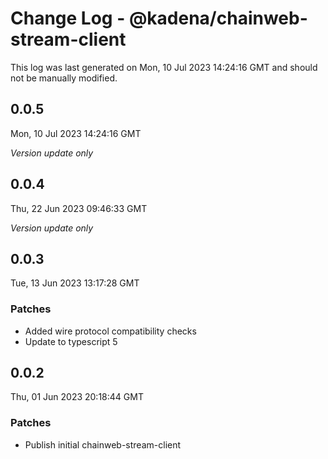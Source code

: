 # Change Log - @kadena/chainweb-stream-client

This log was last generated on Mon, 10 Jul 2023 14:24:16 GMT and should not be manually modified.

## 0.0.5
Mon, 10 Jul 2023 14:24:16 GMT

_Version update only_

## 0.0.4
Thu, 22 Jun 2023 09:46:33 GMT

_Version update only_

## 0.0.3
Tue, 13 Jun 2023 13:17:28 GMT

### Patches

- Added wire protocol compatibility checks
- Update to typescript 5

## 0.0.2
Thu, 01 Jun 2023 20:18:44 GMT

### Patches

- Publish initial chainweb-stream-client

